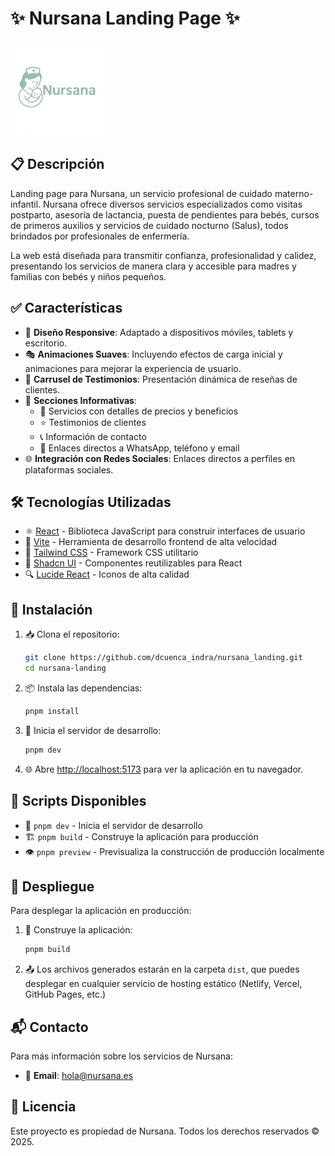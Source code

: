 # ✨ Nursana Landing Page ✨

<img src="./src/assets/logo.png" alt="Nursana Logo" width="150"/>

## 📋 Descripción

Landing page para Nursana, un servicio profesional de cuidado materno-infantil. Nursana ofrece diversos servicios especializados como visitas postparto, asesoría de lactancia, puesta de pendientes para bebés, cursos de primeros auxilios y servicios de cuidado nocturno (Salus), todos brindados por profesionales de enfermería.

La web está diseñada para transmitir confianza, profesionalidad y calidez, presentando los servicios de manera clara y accesible para madres y familias con bebés y niños pequeños.

## ✅ Características

- 📱 **Diseño Responsive**: Adaptado a dispositivos móviles, tablets y escritorio.
- 🎭 **Animaciones Suaves**: Incluyendo efectos de carga inicial y animaciones para mejorar la experiencia de usuario.
- 💬 **Carrusel de Testimonios**: Presentación dinámica de reseñas de clientes.
- 📄 **Secciones Informativas**:
  - 💼 Servicios con detalles de precios y beneficios
  - ⭐ Testimonios de clientes
  - 📞 Información de contacto
  - 🔗 Enlaces directos a WhatsApp, teléfono y email
- 🌐 **Integración con Redes Sociales**: Enlaces directos a perfiles en plataformas sociales.

## 🛠️ Tecnologías Utilizadas

- ⚛️ [React](https://reactjs.org/) - Biblioteca JavaScript para construir interfaces de usuario
- 🚀 [Vite](https://vitejs.dev/) - Herramienta de desarrollo frontend de alta velocidad
- 🎨 [Tailwind CSS](https://tailwindcss.com/) - Framework CSS utilitario
- 🧩 [Shadcn UI](https://ui.shadcn.com/) - Componentes reutilizables para React
- 🔍 [Lucide React](https://lucide.dev/) - Iconos de alta calidad

## 🚀 Instalación

1. 📥 Clona el repositorio:
   ```bash
   git clone https://github.com/dcuenca_indra/nursana_landing.git
   cd nursana-landing
   ```

2. 📦 Instala las dependencias:
   ```bash
   pnpm install
   ```

3. 🏁 Inicia el servidor de desarrollo:
   ```bash
   pnpm dev
   ```

4. 🌐 Abre [http://localhost:5173](http://localhost:5173) para ver la aplicación en tu navegador.

## 📜 Scripts Disponibles

- 🔧 `pnpm dev` - Inicia el servidor de desarrollo
- 🏗️ `pnpm build` - Construye la aplicación para producción
- 👁️ `pnpm preview` - Previsualiza la construcción de producción localmente

## 🚢 Despliegue

Para desplegar la aplicación en producción:

1. 🔨 Construye la aplicación:
   ```bash
   pnpm build
   ```

2. 📤 Los archivos generados estarán en la carpeta `dist`, que puedes desplegar en cualquier servicio de hosting estático (Netlify, Vercel, GitHub Pages, etc.)

## 📬 Contacto

Para más información sobre los servicios de Nursana:

- 📧 **Email**: hola@nursana.es

## 📝 Licencia

Este proyecto es propiedad de Nursana. Todos los derechos reservados © 2025.
